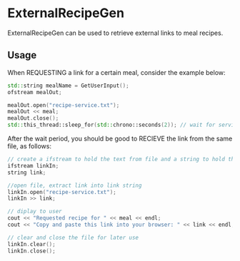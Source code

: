 # ExternalRecipeGen

ExternalRecipeGen can be used to retrieve external links to meal recipes.

## Usage

When REQUESTING a link for a certain meal, consider the example below:

```cpp
std::string mealName = GetUserInput();
ofstream mealOut;

mealOut.open("recipe-service.txt");
mealOut << meal;
mealOut.close();
std::this_thread::sleep_for(std::chrono::seconds(2)); // wait for service to write link
```
After the wait period, you should be good to RECIEVE the link from the same file, as follows:

```cpp
// create a ifstream to hold the text from file and a string to hold the link
ifstream linkIn;
string link;

//open file, extract link into link string
linkIn.open("recipe-service.txt");
linkIn >> link;

// diplay to user
cout << "Requested recipe for " << meal << endl;
cout << "Copy and paste this link into your browser: " << link << endl;

// clear and close the file for later use
linkIn.clear();
linkIn.close();
```

